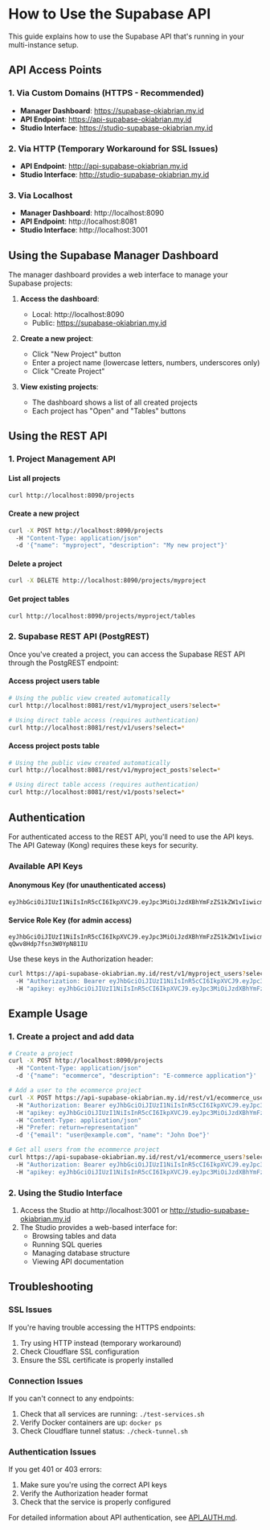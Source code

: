 # How to Use the Supabase API

This guide explains how to use the Supabase API that's running in your multi-instance setup.

## API Access Points

### 1. Via Custom Domains (HTTPS - Recommended)
- **Manager Dashboard**: https://supabase-okiabrian.my.id
- **API Endpoint**: https://api-supabase-okiabrian.my.id
- **Studio Interface**: https://studio-supabase-okiabrian.my.id

### 2. Via HTTP (Temporary Workaround for SSL Issues)
- **API Endpoint**: http://api-supabase-okiabrian.my.id
- **Studio Interface**: http://studio-supabase-okiabrian.my.id

### 3. Via Localhost
- **Manager Dashboard**: http://localhost:8090
- **API Endpoint**: http://localhost:8081
- **Studio Interface**: http://localhost:3001

## Using the Supabase Manager Dashboard

The manager dashboard provides a web interface to manage your Supabase projects:

1. **Access the dashboard**:
   - Local: http://localhost:8090
   - Public: https://supabase-okiabrian.my.id

2. **Create a new project**:
   - Click "New Project" button
   - Enter a project name (lowercase letters, numbers, underscores only)
   - Click "Create Project"

3. **View existing projects**:
   - The dashboard shows a list of all created projects
   - Each project has "Open" and "Tables" buttons

## Using the REST API

### 1. Project Management API

#### List all projects
```bash
curl http://localhost:8090/projects
```

#### Create a new project
```bash
curl -X POST http://localhost:8090/projects 
  -H "Content-Type: application/json" 
  -d '{"name": "myproject", "description": "My new project"}'
```

#### Delete a project
```bash
curl -X DELETE http://localhost:8090/projects/myproject
```

#### Get project tables
```bash
curl http://localhost:8090/projects/myproject/tables
```

### 2. Supabase REST API (PostgREST)

Once you've created a project, you can access the Supabase REST API through the PostgREST endpoint:

#### Access project users table
```bash
# Using the public view created automatically
curl http://localhost:8081/rest/v1/myproject_users?select=*

# Using direct table access (requires authentication)
curl http://localhost:8081/rest/v1/users?select=*
```

#### Access project posts table
```bash
# Using the public view created automatically
curl http://localhost:8081/rest/v1/myproject_posts?select=*

# Using direct table access (requires authentication)
curl http://localhost:8081/rest/v1/posts?select=*
```

## Authentication

For authenticated access to the REST API, you'll need to use the API keys. The API Gateway (Kong) requires these keys for security.

### Available API Keys

#### Anonymous Key (for unauthenticated access)
```
eyJhbGciOiJIUzI1NiIsInR5cCI6IkpXVCJ9.eyJpc3MiOiJzdXBhYmFzZS1kZW1vIiwicm9sZSI6ImFub24iLCJleHAiOjE5ODM4MTI5OTZ9.CRXP1A7WOeoJeXxjNni43kdQwgnWNReilDMblYTn_I0
```

#### Service Role Key (for admin access)
```
eyJhbGciOiJIUzI1NiIsInR5cCI6IkpXVCJ9.eyJpc3MiOiJzdXBhYmFzZS1kZW1vIiwicm9sZSI6InNlcnZpY2Vfcm9sZSIsImV4cCI6MTk4MzgxMjk5Nn0.EGIM96RAZx35lJzdJsyH-qQwv8Hdp7fsn3W0YpN81IU
```

Use these keys in the Authorization header:
```bash
curl https://api-supabase-okiabrian.my.id/rest/v1/myproject_users?select=* 
  -H "Authorization: Bearer eyJhbGciOiJIUzI1NiIsInR5cCI6IkpXVCJ9.eyJpc3MiOiJzdXBhYmFzZS1kZW1vIiwicm9sZSI6ImFub24iLCJleHAiOjE5ODM4MTI5OTZ9.CRXP1A7WOeoJeXxjNni43kdQwgnWNReilDMblYTn_I0" 
  -H "apikey: eyJhbGciOiJIUzI1NiIsInR5cCI6IkpXVCJ9.eyJpc3MiOiJzdXBhYmFzZS1kZW1vIiwicm9sZSI6ImFub24iLCJleHAiOjE5ODM4MTI5OTZ9.CRXP1A7WOeoJeXxjNni43kdQwgnWNReilDMblYTn_I0"
```

## Example Usage

### 1. Create a project and add data

```bash
# Create a project
curl -X POST http://localhost:8090/projects 
  -H "Content-Type: application/json" 
  -d '{"name": "ecommerce", "description": "E-commerce application"}'

# Add a user to the ecommerce project
curl -X POST https://api-supabase-okiabrian.my.id/rest/v1/ecommerce_users 
  -H "Authorization: Bearer eyJhbGciOiJIUzI1NiIsInR5cCI6IkpXVCJ9.eyJpc3MiOiJzdXBhYmFzZS1kZW1vIiwicm9sZSI6InNlcnZpY2Vfcm9sZSIsImV4cCI6MTk4MzgxMjk5Nn0.EGIM96RAZx35lJzdJsyH-qQwv8Hdp7fsn3W0YpN81IU" 
  -H "apikey: eyJhbGciOiJIUzI1NiIsInR5cCI6IkpXVCJ9.eyJpc3MiOiJzdXBhYmFzZS1kZW1vIiwicm9sZSI6ImFub24iLCJleHAiOjE5ODM4MTI5OTZ9.CRXP1A7WOeoJeXxjNni43kdQwgnWNReilDMblYTn_I0" 
  -H "Content-Type: application/json" 
  -H "Prefer: return=representation" 
  -d '{"email": "user@example.com", "name": "John Doe"}'

# Get all users from the ecommerce project
curl https://api-supabase-okiabrian.my.id/rest/v1/ecommerce_users?select=* 
  -H "Authorization: Bearer eyJhbGciOiJIUzI1NiIsInR5cCI6IkpXVCJ9.eyJpc3MiOiJzdXBhYmFzZS1kZW1vIiwicm9sZSI6ImFub24iLCJleHAiOjE5ODM4MTI5OTZ9.CRXP1A7WOeoJeXxjNni43kdQwgnWNReilDMblYTn_I0" 
  -H "apikey: eyJhbGciOiJIUzI1NiIsInR5cCI6IkpXVCJ9.eyJpc3MiOiJzdXBhYmFzZS1kZW1vIiwicm9sZSI6ImFub24iLCJleHAiOjE5ODM4MTI5OTZ9.CRXP1A7WOeoJeXxjNni43kdQwgnWNReilDMblYTn_I0"
```

### 2. Using the Studio Interface

1. Access the Studio at http://localhost:3001 or http://studio-supabase-okiabrian.my.id
2. The Studio provides a web-based interface for:
   - Browsing tables and data
   - Running SQL queries
   - Managing database structure
   - Viewing API documentation

## Troubleshooting

### SSL Issues
If you're having trouble accessing the HTTPS endpoints:
1. Try using HTTP instead (temporary workaround)
2. Check Cloudflare SSL configuration
3. Ensure the SSL certificate is properly installed

### Connection Issues
If you can't connect to any endpoints:
1. Check that all services are running: `./test-services.sh`
2. Verify Docker containers are up: `docker ps`
3. Check Cloudflare tunnel status: `./check-tunnel.sh`

### Authentication Issues
If you get 401 or 403 errors:
1. Make sure you're using the correct API keys
2. Verify the Authorization header format
3. Check that the service is properly configured

For detailed information about API authentication, see [API_AUTH.md](API_AUTH.md).
```